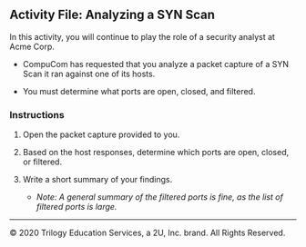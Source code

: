 ## Activity File: Analyzing a SYN Scan

In this activity, you will continue to play the role of a security analyst at Acme Corp. 

- CompuCom has requested that you analyze a packet capture of a SYN Scan it ran against one of its hosts. 

- You must determine what ports are open, closed, and filtered.

### Instructions
1. Open the packet capture provided to you.
   
2. Based on the host responses, determine which ports are open, closed, or filtered.
   
3. Write a short summary of your findings. 

   - _Note: A general summary of the filtered ports is fine, as the list of filtered ports is large._

--- 
© 2020 Trilogy Education Services, a 2U, Inc. brand. All Rights Reserved.
